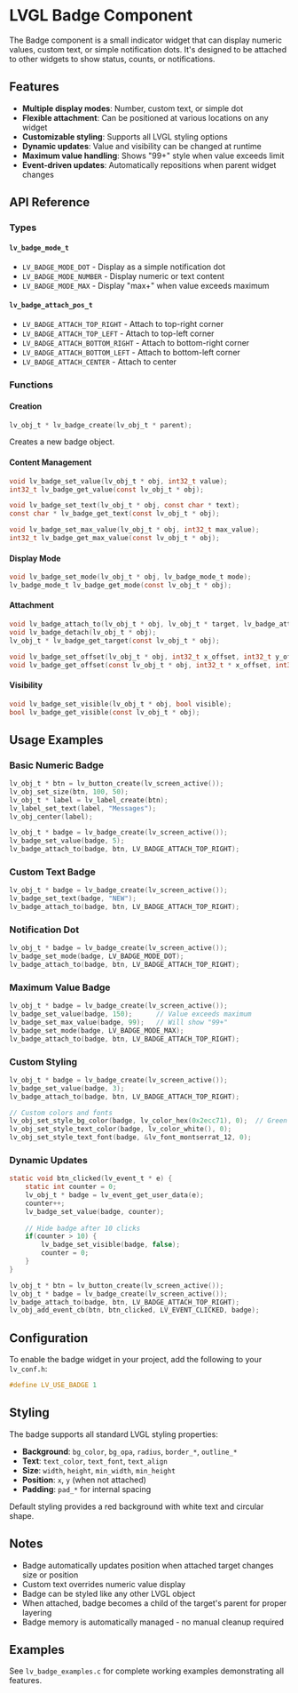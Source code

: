 # LVGL Badge Component

The Badge component is a small indicator widget that can display numeric values, custom text, or simple notification dots. It's designed to be attached to other widgets to show status, counts, or notifications.

## Features

- **Multiple display modes**: Number, custom text, or simple dot
- **Flexible attachment**: Can be positioned at various locations on any widget
- **Customizable styling**: Supports all LVGL styling options
- **Dynamic updates**: Value and visibility can be changed at runtime
- **Maximum value handling**: Shows "99+" style when value exceeds limit
- **Event-driven updates**: Automatically repositions when parent widget changes

## API Reference

### Types

#### `lv_badge_mode_t`
- `LV_BADGE_MODE_DOT` - Display as a simple notification dot
- `LV_BADGE_MODE_NUMBER` - Display numeric or text content
- `LV_BADGE_MODE_MAX` - Display "max+" when value exceeds maximum

#### `lv_badge_attach_pos_t`
- `LV_BADGE_ATTACH_TOP_RIGHT` - Attach to top-right corner
- `LV_BADGE_ATTACH_TOP_LEFT` - Attach to top-left corner  
- `LV_BADGE_ATTACH_BOTTOM_RIGHT` - Attach to bottom-right corner
- `LV_BADGE_ATTACH_BOTTOM_LEFT` - Attach to bottom-left corner
- `LV_BADGE_ATTACH_CENTER` - Attach to center

### Functions

#### Creation
```c
lv_obj_t * lv_badge_create(lv_obj_t * parent);
```
Creates a new badge object.

#### Content Management
```c
void lv_badge_set_value(lv_obj_t * obj, int32_t value);
int32_t lv_badge_get_value(const lv_obj_t * obj);

void lv_badge_set_text(lv_obj_t * obj, const char * text);
const char * lv_badge_get_text(const lv_obj_t * obj);

void lv_badge_set_max_value(lv_obj_t * obj, int32_t max_value);
int32_t lv_badge_get_max_value(const lv_obj_t * obj);
```

#### Display Mode
```c
void lv_badge_set_mode(lv_obj_t * obj, lv_badge_mode_t mode);
lv_badge_mode_t lv_badge_get_mode(const lv_obj_t * obj);
```

#### Attachment
```c
void lv_badge_attach_to(lv_obj_t * obj, lv_obj_t * target, lv_badge_attach_pos_t pos);
void lv_badge_detach(lv_obj_t * obj);
lv_obj_t * lv_badge_get_target(const lv_obj_t * obj);

void lv_badge_set_offset(lv_obj_t * obj, int32_t x_offset, int32_t y_offset);
void lv_badge_get_offset(const lv_obj_t * obj, int32_t * x_offset, int32_t * y_offset);
```

#### Visibility
```c
void lv_badge_set_visible(lv_obj_t * obj, bool visible);
bool lv_badge_get_visible(const lv_obj_t * obj);
```

## Usage Examples

### Basic Numeric Badge
```c
lv_obj_t * btn = lv_button_create(lv_screen_active());
lv_obj_set_size(btn, 100, 50);
lv_obj_t * label = lv_label_create(btn);
lv_label_set_text(label, "Messages");
lv_obj_center(label);

lv_obj_t * badge = lv_badge_create(lv_screen_active());
lv_badge_set_value(badge, 5);
lv_badge_attach_to(badge, btn, LV_BADGE_ATTACH_TOP_RIGHT);
```

### Custom Text Badge
```c
lv_obj_t * badge = lv_badge_create(lv_screen_active());
lv_badge_set_text(badge, "NEW");
lv_badge_attach_to(badge, btn, LV_BADGE_ATTACH_TOP_RIGHT);
```

### Notification Dot
```c
lv_obj_t * badge = lv_badge_create(lv_screen_active());
lv_badge_set_mode(badge, LV_BADGE_MODE_DOT);
lv_badge_attach_to(badge, btn, LV_BADGE_ATTACH_TOP_RIGHT);
```

### Maximum Value Badge
```c
lv_obj_t * badge = lv_badge_create(lv_screen_active());
lv_badge_set_value(badge, 150);      // Value exceeds maximum
lv_badge_set_max_value(badge, 99);   // Will show "99+"
lv_badge_set_mode(badge, LV_BADGE_MODE_MAX);
lv_badge_attach_to(badge, btn, LV_BADGE_ATTACH_TOP_RIGHT);
```

### Custom Styling
```c
lv_obj_t * badge = lv_badge_create(lv_screen_active());
lv_badge_set_value(badge, 3);
lv_badge_attach_to(badge, btn, LV_BADGE_ATTACH_TOP_RIGHT);

// Custom colors and fonts
lv_obj_set_style_bg_color(badge, lv_color_hex(0x2ecc71), 0);  // Green
lv_obj_set_style_text_color(badge, lv_color_white(), 0);
lv_obj_set_style_text_font(badge, &lv_font_montserrat_12, 0);
```

### Dynamic Updates
```c
static void btn_clicked(lv_event_t * e) {
    static int counter = 0;
    lv_obj_t * badge = lv_event_get_user_data(e);
    counter++;
    lv_badge_set_value(badge, counter);
    
    // Hide badge after 10 clicks
    if(counter > 10) {
        lv_badge_set_visible(badge, false);
        counter = 0;
    }
}

lv_obj_t * btn = lv_button_create(lv_screen_active());
lv_obj_t * badge = lv_badge_create(lv_screen_active());
lv_badge_attach_to(badge, btn, LV_BADGE_ATTACH_TOP_RIGHT);
lv_obj_add_event_cb(btn, btn_clicked, LV_EVENT_CLICKED, badge);
```

## Configuration

To enable the badge widget in your project, add the following to your `lv_conf.h`:

```c
#define LV_USE_BADGE 1
```

## Styling

The badge supports all standard LVGL styling properties:

- **Background**: `bg_color`, `bg_opa`, `radius`, `border_*`, `outline_*`
- **Text**: `text_color`, `text_font`, `text_align`
- **Size**: `width`, `height`, `min_width`, `min_height`
- **Position**: `x`, `y` (when not attached)
- **Padding**: `pad_*` for internal spacing

Default styling provides a red background with white text and circular shape.

## Notes

- Badge automatically updates position when attached target changes size or position
- Custom text overrides numeric value display
- Badge can be styled like any other LVGL object
- When attached, badge becomes a child of the target's parent for proper layering
- Badge memory is automatically managed - no manual cleanup required

## Examples

See `lv_badge_examples.c` for complete working examples demonstrating all features.